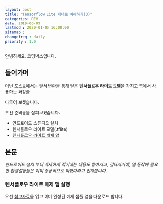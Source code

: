 ```yaml
---
layout: post
title: "Tensorflow Lite 제대로 이해하기(3)"
categories: DEV
date: 2019-08-09
lastmod : 2020-01-06 16:00:00
sitemap :
changefreq : daily
priority : 1.0
---
```


안녕하세요. 코딩벅스입니다. 



## 들어가며

이번 포스트에서는 앞서 변환을 통해 얻은 **텐서플로우 라이트 모델**을 가지고 앱에서 사용하는 과정을

다루어 보겠습니다. 



우선 준비물을 살펴보겠습니다. 

* 안드로이드 스튜디오 설치
* 텐서플로우 라이트 모델(.tflite)
* [텐서플로우 라이트 예제 앱](https://github.com/tensorflow/examples)



## 본문



_안드로이드 설치 부터 세세하게 적기에는 내용도 많아지고, 깊어지기에, 앱 동작에 필요한 환경설정들은 이미 정상적으로 마쳤다라고 전제합니다._



### 텐서플로우 라이트 예제 앱 실행

우선 [참고자료](https://github.com/tensorflow/examples/blob/master/lite/examples/image_classification/android/README.md)을 읽고 이미 완성된 예제 샘플 앱을 다운로드 합니다. 


